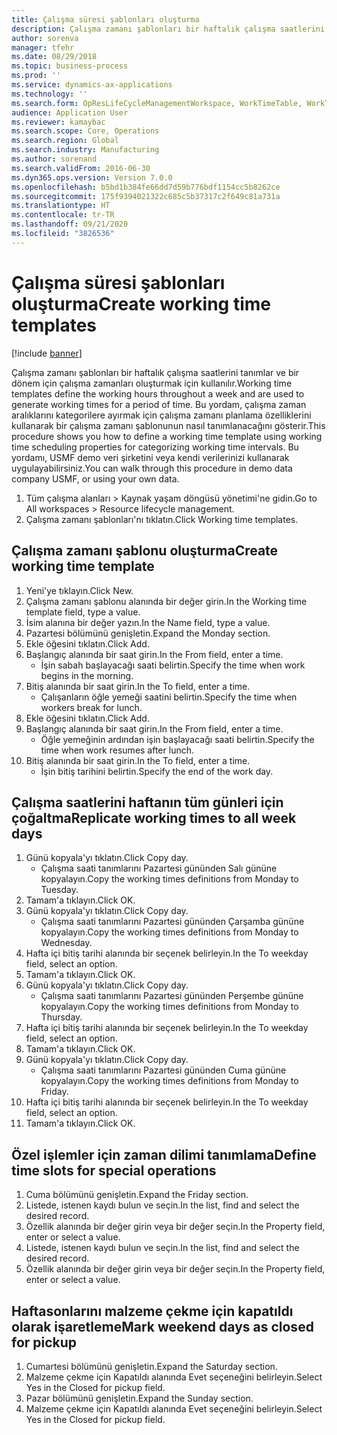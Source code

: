 ```yaml
---
title: Çalışma süresi şablonları oluşturma
description: Çalışma zamanı şablonları bir haftalık çalışma saatlerini tanımlar ve bir dönem için çalışma zamanları oluşturmak için kullanılır.
author: sorenva
manager: tfehr
ms.date: 08/29/2018
ms.topic: business-process
ms.prod: ''
ms.service: dynamics-ax-applications
ms.technology: ''
ms.search.form: OpResLifeCycleManagementWorkspace, WorkTimeTable, WorkTimeCopyDayDialog, WorkPeriodTemplate
audience: Application User
ms.reviewer: kamaybac
ms.search.scope: Core, Operations
ms.search.region: Global
ms.search.industry: Manufacturing
ms.author: sorenand
ms.search.validFrom: 2016-06-30
ms.dyn365.ops.version: Version 7.0.0
ms.openlocfilehash: b5bd1b384fe66dd7d59b776bdf1154cc5b8262ce
ms.sourcegitcommit: 175f9394021322c685c5b37317c2f649c81a731a
ms.translationtype: HT
ms.contentlocale: tr-TR
ms.lasthandoff: 09/21/2020
ms.locfileid: "3826536"
---
```

# <a name="create-working-time-templates"></a><span data-ttu-id="cf0fd-103">Çalışma süresi şablonları oluşturma</span><span class="sxs-lookup"><span data-stu-id="cf0fd-103">Create working time templates</span></span>

[!include [banner](../../includes/banner.md)]

<span data-ttu-id="cf0fd-104">Çalışma zamanı şablonları bir haftalık çalışma saatlerini tanımlar ve bir dönem için çalışma zamanları oluşturmak için kullanılır.</span><span class="sxs-lookup"><span data-stu-id="cf0fd-104">Working time templates define the working hours throughout a week and are used to generate working times for a period of time.</span></span> <span data-ttu-id="cf0fd-105">Bu yordam, çalışma zaman aralıklarını kategorilere ayırmak için çalışma zamanı planlama özelliklerini kullanarak bir çalışma zamanı şablonunun nasıl tanımlanacağını gösterir.</span><span class="sxs-lookup"><span data-stu-id="cf0fd-105">This procedure shows you how to define a working time template using working time scheduling properties for categorizing working time intervals.</span></span> <span data-ttu-id="cf0fd-106">Bu yordamı, USMF demo veri şirketini veya kendi verilerinizi kullanarak uygulayabilirsiniz.</span><span class="sxs-lookup"><span data-stu-id="cf0fd-106">You can walk through this procedure in demo data company USMF, or using your own data.</span></span>

1. <span data-ttu-id="cf0fd-107">Tüm çalışma alanları > Kaynak yaşam döngüsü yönetimi'ne gidin.</span><span class="sxs-lookup"><span data-stu-id="cf0fd-107">Go to All workspaces > Resource lifecycle management.</span></span>
2. <span data-ttu-id="cf0fd-108">Çalışma zamanı şablonları'nı tıklatın.</span><span class="sxs-lookup"><span data-stu-id="cf0fd-108">Click Working time templates.</span></span>

## <a name="create-working-time-template"></a><span data-ttu-id="cf0fd-109">Çalışma zamanı şablonu oluşturma</span><span class="sxs-lookup"><span data-stu-id="cf0fd-109">Create working time template</span></span>
1. <span data-ttu-id="cf0fd-110">Yeni'ye tıklayın.</span><span class="sxs-lookup"><span data-stu-id="cf0fd-110">Click New.</span></span>
2. <span data-ttu-id="cf0fd-111">Çalışma zamanı şablonu alanında bir değer girin.</span><span class="sxs-lookup"><span data-stu-id="cf0fd-111">In the Working time template field, type a value.</span></span>
3. <span data-ttu-id="cf0fd-112">İsim alanına bir değer yazın.</span><span class="sxs-lookup"><span data-stu-id="cf0fd-112">In the Name field, type a value.</span></span>
4. <span data-ttu-id="cf0fd-113">Pazartesi bölümünü genişletin.</span><span class="sxs-lookup"><span data-stu-id="cf0fd-113">Expand the Monday section.</span></span>
5. <span data-ttu-id="cf0fd-114">Ekle öğesini tıklatın.</span><span class="sxs-lookup"><span data-stu-id="cf0fd-114">Click Add.</span></span>
6. <span data-ttu-id="cf0fd-115">Başlangıç alanında bir saat girin.</span><span class="sxs-lookup"><span data-stu-id="cf0fd-115">In the From field, enter a time.</span></span>
    * <span data-ttu-id="cf0fd-116">İşin sabah başlayacağı saati belirtin.</span><span class="sxs-lookup"><span data-stu-id="cf0fd-116">Specify the time when work begins in the morning.</span></span>  
7. <span data-ttu-id="cf0fd-117">Bitiş alanında bir saat girin.</span><span class="sxs-lookup"><span data-stu-id="cf0fd-117">In the To field, enter a time.</span></span>
    * <span data-ttu-id="cf0fd-118">Çalışanların öğle yemeği saatini belirtin.</span><span class="sxs-lookup"><span data-stu-id="cf0fd-118">Specify the time when workers break for lunch.</span></span>  
8. <span data-ttu-id="cf0fd-119">Ekle öğesini tıklatın.</span><span class="sxs-lookup"><span data-stu-id="cf0fd-119">Click Add.</span></span>
9. <span data-ttu-id="cf0fd-120">Başlangıç alanında bir saat girin.</span><span class="sxs-lookup"><span data-stu-id="cf0fd-120">In the From field, enter a time.</span></span>
    * <span data-ttu-id="cf0fd-121">Öğle yemeğinin ardından işin başlayacağı saati belirtin.</span><span class="sxs-lookup"><span data-stu-id="cf0fd-121">Specify the time when work resumes after lunch.</span></span>  
10. <span data-ttu-id="cf0fd-122">Bitiş alanında bir saat girin.</span><span class="sxs-lookup"><span data-stu-id="cf0fd-122">In the To field, enter a time.</span></span>
    * <span data-ttu-id="cf0fd-123">İşin bitiş tarihini belirtin.</span><span class="sxs-lookup"><span data-stu-id="cf0fd-123">Specify the end of the work day.</span></span>  

## <a name="replicate-working-times-to-all-week-days"></a><span data-ttu-id="cf0fd-124">Çalışma saatlerini haftanın tüm günleri için çoğaltma</span><span class="sxs-lookup"><span data-stu-id="cf0fd-124">Replicate working times to all week days</span></span>
1. <span data-ttu-id="cf0fd-125">Günü kopyala'yı tıklatın.</span><span class="sxs-lookup"><span data-stu-id="cf0fd-125">Click Copy day.</span></span>
    * <span data-ttu-id="cf0fd-126">Çalışma saati tanımlarını Pazartesi gününden Salı gününe kopyalayın.</span><span class="sxs-lookup"><span data-stu-id="cf0fd-126">Copy the working times definitions from Monday to Tuesday.</span></span>  
2. <span data-ttu-id="cf0fd-127">Tamam'a tıklayın.</span><span class="sxs-lookup"><span data-stu-id="cf0fd-127">Click OK.</span></span>
3. <span data-ttu-id="cf0fd-128">Günü kopyala'yı tıklatın.</span><span class="sxs-lookup"><span data-stu-id="cf0fd-128">Click Copy day.</span></span>
    * <span data-ttu-id="cf0fd-129">Çalışma saati tanımlarını Pazartesi gününden Çarşamba gününe kopyalayın.</span><span class="sxs-lookup"><span data-stu-id="cf0fd-129">Copy the working times definitions from Monday to Wednesday.</span></span>  
4. <span data-ttu-id="cf0fd-130">Hafta içi bitiş tarihi alanında bir seçenek belirleyin.</span><span class="sxs-lookup"><span data-stu-id="cf0fd-130">In the To weekday field, select an option.</span></span>
5. <span data-ttu-id="cf0fd-131">Tamam'a tıklayın.</span><span class="sxs-lookup"><span data-stu-id="cf0fd-131">Click OK.</span></span>
6. <span data-ttu-id="cf0fd-132">Günü kopyala'yı tıklatın.</span><span class="sxs-lookup"><span data-stu-id="cf0fd-132">Click Copy day.</span></span>
    * <span data-ttu-id="cf0fd-133">Çalışma saati tanımlarını Pazartesi gününden Perşembe gününe kopyalayın.</span><span class="sxs-lookup"><span data-stu-id="cf0fd-133">Copy the working times definitions from Monday to Thursday.</span></span>  
7. <span data-ttu-id="cf0fd-134">Hafta içi bitiş tarihi alanında bir seçenek belirleyin.</span><span class="sxs-lookup"><span data-stu-id="cf0fd-134">In the To weekday field, select an option.</span></span>
8. <span data-ttu-id="cf0fd-135">Tamam'a tıklayın.</span><span class="sxs-lookup"><span data-stu-id="cf0fd-135">Click OK.</span></span>
9. <span data-ttu-id="cf0fd-136">Günü kopyala'yı tıklatın.</span><span class="sxs-lookup"><span data-stu-id="cf0fd-136">Click Copy day.</span></span>
    * <span data-ttu-id="cf0fd-137">Çalışma saati tanımlarını Pazartesi gününden Cuma gününe kopyalayın.</span><span class="sxs-lookup"><span data-stu-id="cf0fd-137">Copy the working times definitions from Monday to Friday.</span></span>  
10. <span data-ttu-id="cf0fd-138">Hafta içi bitiş tarihi alanında bir seçenek belirleyin.</span><span class="sxs-lookup"><span data-stu-id="cf0fd-138">In the To weekday field, select an option.</span></span>
11. <span data-ttu-id="cf0fd-139">Tamam'a tıklayın.</span><span class="sxs-lookup"><span data-stu-id="cf0fd-139">Click OK.</span></span>

## <a name="define-time-slots-for-special-operations"></a><span data-ttu-id="cf0fd-140">Özel işlemler için zaman dilimi tanımlama</span><span class="sxs-lookup"><span data-stu-id="cf0fd-140">Define time slots for special operations</span></span>
1. <span data-ttu-id="cf0fd-141">Cuma bölümünü genişletin.</span><span class="sxs-lookup"><span data-stu-id="cf0fd-141">Expand the Friday section.</span></span>
2. <span data-ttu-id="cf0fd-142">Listede, istenen kaydı bulun ve seçin.</span><span class="sxs-lookup"><span data-stu-id="cf0fd-142">In the list, find and select the desired record.</span></span>
3. <span data-ttu-id="cf0fd-143">Özellik alanında bir değer girin veya bir değer seçin.</span><span class="sxs-lookup"><span data-stu-id="cf0fd-143">In the Property field, enter or select a value.</span></span>
4. <span data-ttu-id="cf0fd-144">Listede, istenen kaydı bulun ve seçin.</span><span class="sxs-lookup"><span data-stu-id="cf0fd-144">In the list, find and select the desired record.</span></span>
5. <span data-ttu-id="cf0fd-145">Özellik alanında bir değer girin veya bir değer seçin.</span><span class="sxs-lookup"><span data-stu-id="cf0fd-145">In the Property field, enter or select a value.</span></span>

## <a name="mark-weekend-days-as-closed-for-pickup"></a><span data-ttu-id="cf0fd-146">Haftasonlarını malzeme çekme için kapatıldı olarak işaretleme</span><span class="sxs-lookup"><span data-stu-id="cf0fd-146">Mark weekend days as closed for pickup</span></span>
1. <span data-ttu-id="cf0fd-147">Cumartesi bölümünü genişletin.</span><span class="sxs-lookup"><span data-stu-id="cf0fd-147">Expand the Saturday section.</span></span>
2. <span data-ttu-id="cf0fd-148">Malzeme çekme için Kapatıldı alanında Evet seçeneğini belirleyin.</span><span class="sxs-lookup"><span data-stu-id="cf0fd-148">Select Yes in the Closed for pickup field.</span></span>
3. <span data-ttu-id="cf0fd-149">Pazar bölümünü genişletin.</span><span class="sxs-lookup"><span data-stu-id="cf0fd-149">Expand the Sunday section.</span></span>
4. <span data-ttu-id="cf0fd-150">Malzeme çekme için Kapatıldı alanında Evet seçeneğini belirleyin.</span><span class="sxs-lookup"><span data-stu-id="cf0fd-150">Select Yes in the Closed for pickup field.</span></span>

